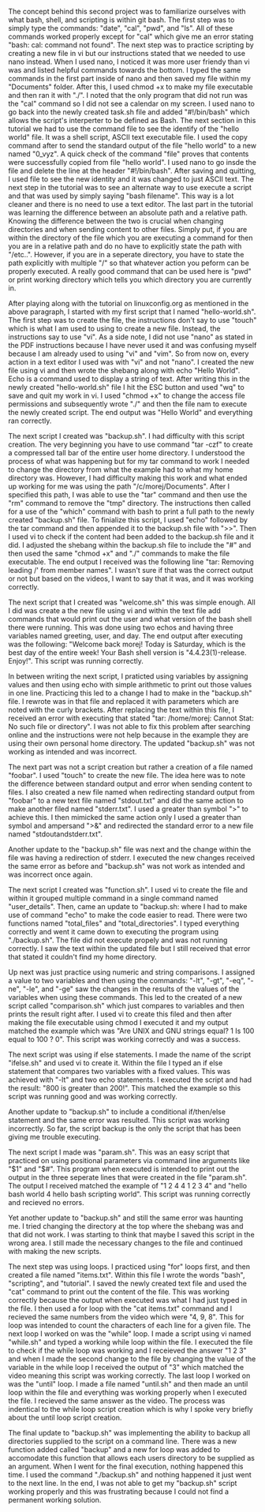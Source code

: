 The concept behind this second project was to familiarize ourselves with what bash, shell, and scripting is within git bash. The first step was to simply type the commands: "date", "cal", "pwd", and "ls". All of these commands worked properly except for "cal" which give me an error stating "bash: cal: command not found". The next step was to practice scripting by creating a new file in vi but our instructions stated that we needed to use nano instead. When I used nano, I noticed it was more user friendy than vi was and listed helpful commands towards the bottom. I typed the same commands in the first part inside of nano and then saved my file within my "Documents" folder. After this, I used chmod +x to make my file executable and then ran it with "./". I noted that the only program that did not run was the "cal" command so I did not see a calendar on my screen. I used nano to go back into the newly created task.sh file and added "#!/bin/bash" which allows the script's interperter to be defined as Bash. The next section in this tutorial we had to use the command file to see the identify of the "hello world" file. It was a shell script, ASCII text executable file. I used the copy command after to send the standard output of the file "hello world" to a new named "0_vyz". A quick check of the command "file" proves that contents were successfully copied from file "hello world". I used nano to go insde the file and delete the line at the header "#!/bin/bash". After saving and quitting, I used file to see the new identity and it was changed to just ASCII text. The next step in the tutorial was to see an alternate way to use execute a script and that was used by simply saying "bash filename". This way is a lot cleaner and there is no need to use a text editor. The last part in the tutorial was learning the difference between an absolute path and a relative path. Knowing the difference between the two is crucial when changing directories and when sending content to other files. Simply put, if you are within the directory of the file which you are executing a command for then you are in a relative path and do no have to explicitly state the path with "/etc..". However, if you are in a seperate directory, you have to state the path explicitly with multiple "/" so that whatever action you peform can be properly executed. A really good command that can be used here is "pwd" or print working directory which tells you which directory you are currently in.

After playing along with the tutorial on linuxconfig.org as mentioned in the above paragraph, I started with my first script that I named "hello-world.sh". The first step was to create the file, the instructions don't say to use "touch" which is what I am used to using to create a new file. Instead, the instructions say to use "vi". As a side note, I did not use "nano" as stated in the PDF instructions because I have never used it and was confusing myself because I am already used to using "vi" and "vim". So from now on, every action in a text editor I used was with "vi" and not "nano". I created the new file using vi and then wrote the shebang along with echo "Hello World". Echo is a command used to display a string of text. After writing this in the newly created "hello-world.sh" file I hit the ESC button and used "wq" to save and quit my work in vi. I used "chmod +x" to change the access file permissions and subsequently wrote "./" and then the file nam to execute the newly created script. The end output was "Hello World" and everything ran correctly. 

The next script I created was "backup.sh". I had difficulty with this script creation. The very beginning you have to use command "tar -czf" to create a compressed tall bar of the entire user home directory. I understood the process of what was happening but for my tar command to work I needed to change the directory from what the example had to what my home directory was. However, I had difficulty making this work and what ended up working for me was using the path "/c/morej/Documents". After I specified this path, I was able to use the "tar" command and then use the "rm" command to remove the "tmp" directory. The instructions then called for a use of the "which" command with bash to print a full path to the newly created "backup.sh" file. To finialize this script, I used "echo" followed by the tar command and then appended it to the backup.sh file with ">>". Then I used vi to check if the content had been added to the backup.sh file and it did. I adjusted the shebang within the backup.sh file to include the "#" and then used the same "chmod +x" and "./" commands to make the file executable. The end output I received was the following line "tar: Removing leading /' from member names". I wasn't sure if that was the correct output or not but based on the videos, I want to say that it was, and it was working correctly. 

The next script that I created was "welcome.sh" this was simple enough. All I did was create a the new file using vi and within the text file add commands that would print out the user and what version of the bash shell there were running. This was done using two echos and having three variables named greeting, user, and day. The end output after executing was the following: "Welcome back morej! Today is Saturday, which is the best day of the entire week! Your Bash shell version is "4.4.23(1)-release. Enjoy!". This script was running correctly.

In between writing the next script, I praticted using variables by assigning values and then using echo with simple arithmetic to print out those values in one line. Practicing this led to a change I had to make in the "backup.sh" file. I rewrote was in that file and replaced it with parameters which are noted with the curly brackets. After replacing the text within this file, I received an error with executing that stated "tar: /home/morej: Cannot Stat: No such file or directory". I was not able to fix this problem after searching online and the instructions were not help because in the example they are using their own personal home directory. The updated "backup.sh" was not working as intended and was incorrect. 

The next part was not a script creation but rather a creation of a file named "foobar". I used "touch" to create the new file. The idea here was to note the difference between standard output and error when sending content to files. I also created a new file named when redirecting standard output from "foobar" to a new text file named "stdout.txt" and did the same action to make another filed named "stderr.txt". I used a greater than symbol ">" to achieve this. I then mimicked the same action only I used a greater than symbol and ampersand ">&" and redirected the standard error to a new file named "stdoutandstderr.txt". 

Another update to the "backup.sh" file was next and the change within the file was having a redirection of stderr. I executed the new changes received the same error as before and "backup.sh" was not work as intended and was incorrect once again. 

The next script I created was "function.sh". I used vi to create the file and within it grouped multiple command in a single command named "user_details". Then, came an update to "backup.sh: where I had to make use of command "echo" to make the code easier to read. There were two functions named "total_files" and "total_directories". I typed everything correctly and went it came down to executing the program using "./backup.sh". The file did not execute propely and was not running correctly. I saw the text within the updated file but I still received that error that stated it couldn't find my home directory. 

Up next was just practice using numeric and string comparisons. I assigned a value to two variables and then using the commands: "-lt", "-gt", "-eq", "-ne", "-le", and "-ge" saw the changes in the results of the values of the variables when using these commands. This led to the created of a new script called "comparison.sh" which just compares to variables and then prints the result right after. I used vi to create this filed and then after making the file executable using chmod I executed it and my output matched the example which was "Are UNIX and GNU strings equal? 1 Is 100 equal to 100 ? 0". This script was working correctly and was a success. 

The next script was using if else statements. I made the name of the script "ifelse.sh" and used vi to create it. Within the file I typed an if else statement that compares two variables with a fixed values. This was achieved with "-lt" and two echo statements. I executed the script and had the result: "800 is greater than 200!". This matched the example so this script was running good and was working correctly. 

Another update to "backup.sh" to include a conditional if/then/else statement and the same error was resulted. This script was working incorrectly. So far, the script backup is the only the script that has been giving me trouble executing. 

The next script I made was "param.sh". This was an easy script that practiced on using positional parameters via command line arguments like "$1" and "$#". This program when executed is intended to print out the output in the three seperate lines that were created in the file "param.sh". The output I received matched the example of "1 2 4 4 1 2 3 4" and "hello bash world 4 hello bash scripting world". This script was running correctly and recieved no errors. 

Yet another update to "backup.sh" and still the same error was haunting me. I tried changing the directory at the top where the shebang was and that did not work. I was starting to think that maybe I saved this script in the wrong area. I still made the necessary changes to the file and continued with making the new scripts. 

The next step was using loops. I practiced using "for" loops first, and then created a file named "items.txt". Within this file I wrote the words "bash", "scripting", and "tutorial". I saved the newly created text file and used the "cat" command to print out the content of the file. This was working correctly because the output when executed was what I had just typed in the file. I then used a for loop with the "cat items.txt" command and I recieved the same numbers from the video which were "4, 9, 8". This for loop was intended to count the characters of each line for a given file. The next loop I worked on was the "while" loop. I made a script using vi named "while.sh" and typed a working while loop within the file. I executed the file to check if the while loop was working and I receieved the answer "1 2 3" and when I made the second change to the file by changing the value of the variable in the while loop I received the output of "3" which matched the video meaning this script was working correctly. The last loop I worked on was the "until" loop. I made a file named "until.sh" and then made an until loop within the file and everything was working properly when I executed the file. I recieved the same answer as the video. The process was indentical to the while loop script creation which is why I spoke very briefly about the until loop script creation.

The final update to "backup.sh" was implementing the ability to backup all directories supplied to the script on a command line. There was a new function added called "backup" and a new for loop was added to accomodate this function that allows each users directory to be supplied as an argument. When I went for the final execution, nothing happened this time. I used the command "./backup.sh" and nothing happened it just went to the next line. In the end, I was not able to get my "backup.sh" script working properly and this was frustrating because I could not find a permanent working solution.

